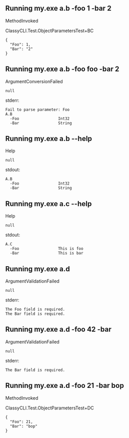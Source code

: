 ## Running my.exe a.b -foo 1 -bar 2

MethodInvoked

ClassyCLI.Test.ObjectParametersTest+BC

```
{
  "Foo": 1,
  "Bar": "2"
}
```

## Running my.exe a.b -foo foo -bar 2

ArgumentConversionFailed



```
null
```

stderr:
```
Fail to parse parameter: Foo
A.B                    
  -Foo                 Int32
  -Bar                 String

```

## Running my.exe a.b --help

Help



```
null
```

stdout:
```
A.B                    
  -Foo                 Int32
  -Bar                 String

```

## Running my.exe a.c --help

Help



```
null
```

stdout:
```
A.C                    
  -Foo                 This is foo
  -Bar                 This is bar

```

## Running my.exe a.d

ArgumentValidationFailed



```
null
```

stderr:
```
The Foo field is required.
The Bar field is required.
```

## Running my.exe a.d -foo 42 -bar 

ArgumentValidationFailed



```
null
```

stderr:
```
The Bar field is required.
```

## Running my.exe a.d -foo 21 -bar bop

MethodInvoked

ClassyCLI.Test.ObjectParametersTest+DC

```
{
  "Foo": 21,
  "Bar": "bop"
}
```

